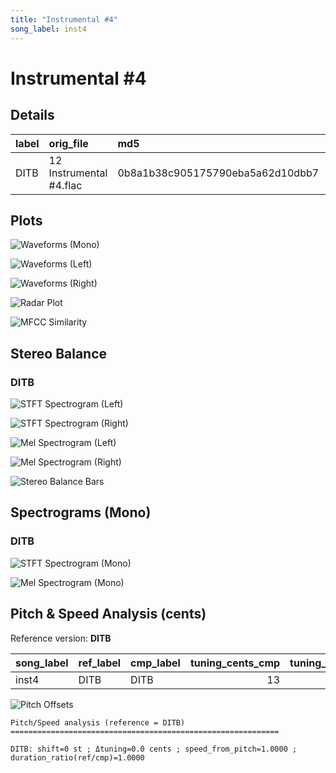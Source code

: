 ```yaml
---
title: "Instrumental #4"
song_label: inst4
---
```


# Instrumental #4

## Details

| label   | orig_file               | md5                              |   disc |   track |   duration_sec | duration_fmt   |   loudness |   loudness_left |   loudness_right |   loudness_balance |       rms |   rms_left |   rms_right |   rms_balance |   lr_corr |   spectral_centroid |
|:--------|:------------------------|:---------------------------------|-------:|--------:|---------------:|:---------------|-----------:|----------------:|-----------------:|-------------------:|----------:|-----------:|------------:|--------------:|----------:|--------------------:|
| DITB    | 12 Instrumental #4.flac | 0b8a1b38c905175790eba5a62d10dbb7 |      1 |      12 |        38.5867 | 00:38:586      |   -23.1198 |        -25.1618 |         -18.0109 |           -7.15088 | 0.0676061 |  0.0432436 |    0.122861 |    -0.0796174 | 0.0572587 |             1640.16 |

## Plots
![Waveforms (Mono)](../assets/songs/inst4/inst4-waveforms_Mono.png)

![Waveforms (Left)](../assets/songs/inst4/inst4-waveforms_L.png)

![Waveforms (Right)](../assets/songs/inst4/inst4-waveforms_R.png)

![Radar Plot](../assets/songs/inst4/inst4-radar_plot.png)

![MFCC Similarity](../assets/songs/inst4/inst4-similarity_matrix.png)

## Stereo Balance

### DITB

![STFT Spectrogram (Left)](../assets/songs/inst4/inst4-DITB_spectrogram_L.png)

![STFT Spectrogram (Right)](../assets/songs/inst4/inst4-DITB_spectrogram_R.png)

![Mel Spectrogram (Left)](../assets/songs/inst4/inst4-DITB_melspec_L.png)

![Mel Spectrogram (Right)](../assets/songs/inst4/inst4-DITB_melspec_R.png)

![Stereo Balance Bars](../assets/songs/inst4/inst4-DITB_balance.png)

## Spectrograms (Mono)

### DITB

![STFT Spectrogram (Mono)](../assets/songs/inst4/inst4-DITB_spectrogram_Mono.png)

![Mel Spectrogram (Mono)](../assets/songs/inst4/inst4-DITB_melspec_Mono.png)

## Pitch & Speed Analysis (cents)

Reference version: **DITB**

| song_label   | ref_label   | cmp_label   |   tuning_cents_cmp |   tuning_cents_ref |   delta_tuning_cents |   semitone_shift_vs_ref |   chroma_similarity |   speed_factor_from_pitch |   duration_ratio_ref_over_cmp |
|:-------------|:------------|:------------|-------------------:|-------------------:|---------------------:|------------------------:|--------------------:|--------------------------:|------------------------------:|
| inst4        | DITB        | DITB        |                 13 |                 13 |                    0 |                       0 |                   1 |                         1 |                             1 |

![Pitch Offsets](../assets/songs/inst4/inst4-pitch_offsets.png)

```
Pitch/Speed analysis (reference = DITB)
============================================================

DITB: shift=0 st ; Δtuning=0.0 cents ; speed_from_pitch=1.0000 ; duration_ratio(ref/cmp)=1.0000
```

